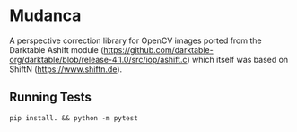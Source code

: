 # Mudanca

A perspective correction library for OpenCV images ported from the Darktable Ashift module (https://github.com/darktable-org/darktable/blob/release-4.1.0/src/iop/ashift.c)
which itself was based on ShiftN (https://www.shiftn.de).

## Running Tests

```
pip install. && python -m pytest
```